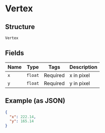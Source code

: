 
# Vertex

## Structure

`Vertex`

## Fields

| Name | Type | Tags | Description |
|  --- | --- | --- | --- |
| `x` | `float` | Required | x in pixel |
| `y` | `float` | Required | y in pixel |

## Example (as JSON)

```json
{
  "x": 222.14,
  "y": 165.14
}
```

